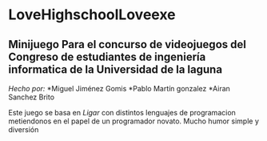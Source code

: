 # LoveHighschoolLoveexe

## Minijuego Para el concurso de videojuegos del Congreso de estudiantes de ingeniería informatica de la Universidad de la laguna

*Hecho por:*
*Miguel Jiménez Gomis
*Pablo Martín gonzalez
*Airan Sanchez Brito

Este juego se basa en *Ligar* con distintos lenguajes de programacion metiendonos en el papel de un programador novato. Mucho humor simple 
y diversión
